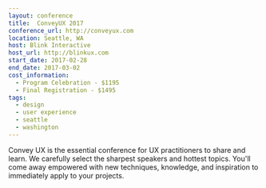 ```yaml
---
layout: conference
title:  ConveyUX 2017
conference_url: http://conveyux.com
location: Seattle, WA
host: Blink Interactive
host_url: http://blinkux.com
start_date: 2017-02-28
end_date: 2017-03-02
cost_information:
  - Program Celebration - $1195
  - Final Registration - $1495
tags:
  - design
  - user experience
  - seattle
  - washington
---
```


Convey UX is the essential conference for UX practitioners to share and learn. We carefully
select the sharpest speakers and hottest topics. You'll come away empowered with new techniques,
knowledge, and inspiration to immediately apply to your projects.
